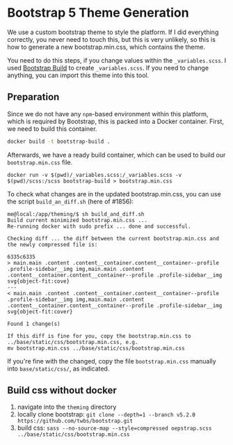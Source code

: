 <!--
SPDX-FileCopyrightText: 2025 Christian Winger <https://github.com/wingechr>
SPDX-FileCopyrightText: 2025 Eike Broda <https://github.com/ebroda>
SPDX-FileCopyrightText: 2025 Johann Wagner <https://github.com/johannwagner>

SPDX-License-Identifier: CC0-1.0
-->

# Bootstrap 5 Theme Generation
We use a custom bootstrap theme to style the platform. If I did everything correctly, you never need to touch this, but this is very unlikely, so this is how to generate a new bootstrap.min.css, which contains the theme.

You need to do this steps, if you change values within the `_variables.scss`.
I used [Bootstrap Build](https://bootstrap.build/) to create `_variables.scss`. If you need to change anything, you can import this theme into this tool.

## Preparation
Since we do not have any `npm`-based environment within this platform, which is required by Bootstrap, this is packed into a Docker container. First, we need to build this container.

```sh
docker build -t bootstrap-build .
```

Afterwards, we have a ready build container, which can be used to build our `bootstrap.min.css` file.
```shell
docker run -v $(pwd)/_variables.scss:/_variables.scss -v $(pwd)/scss:/scss bootstrap-build > bootstrap.min.css
```

To check what changes are in the updated bootstrap.min.css, you can use the script ``build_an_diff.sh`` (here of #1856):
```shell
me@local:/app/theming/$ sh build_and_diff.sh
Build current minimized bootstrap.min.css ... 
Re-running docker with sudo prefix ... done and successful.

Checking diff ... the diff between the current bootstrap.min.css and the newly compressed file is:

6335c6335
> main.main .content .content__container.content__container--profile .profile-sidebar__img img,main.main .content .content__container.content__container--profile .profile-sidebar__img svg{object-fit:cove}
---
< main.main .content .content__container.content__container--profile .profile-sidebar__img img,main.main .content .content__container.content__container--profile .profile-sidebar__img svg{object-fit:cover}

Found 1 change(s)

If this diff is fine for you, copy the bootstrap.min.css to ../base/static/css/bootstrap.min.css, e.g.
mv bootstrap.min.css ../base/static/css/bootstrap.min.css 
```

If you're fine with the changed, copy the file `bootstrap.min.css` manually into `base/static/css/`, as indicated.

## Build css without docker

1. navigate into the `theming` directory
1. locally clone bootstrap: `git clone --depth=1 --branch v5.2.0 https://github.com/twbs/bootstrap.git`
1. build css: `sass --no-source-map --style=compressed oepstrap.scss ../base/static/css/bootstrap.min.css`
